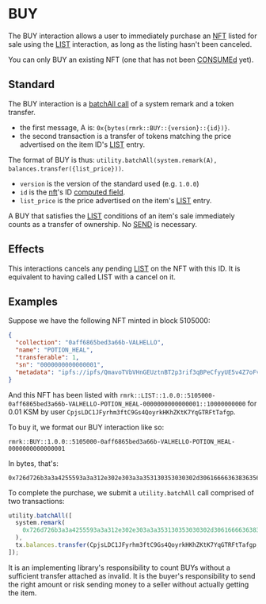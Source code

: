 # BUY

The BUY interaction allows a user to immediately purchase an [NFT](../entities/nft.md) listed for
sale using the [LIST](list.md) interaction, as long as the listing hasn't been canceled.

You can only BUY an existing NFT (one that has not been [CONSUMEd](consume.md) yet).

## Standard

The BUY interaction is a
[batchAll call](https://polkadot.js.org/docs/api/cookbook/tx#how-can-i-batch-transactions) of a
system remark and a token transfer.

- the first message, A is: `0x{bytes(rmrk::BUY::{version}::{id})}`.
- the second transaction is a transfer of tokens matching the price advertised on the item ID's
  [LIST](list.md) entry.

The format of BUY is thus: `utility.batchAll(system.remark(A), balances.transfer({list_price}))`.

- `version` is the version of the standard used (e.g. `1.0.0`)
- `id` is the [nft](../entity/nft.md)'s ID [computed field](../entities/nft.md#computed-fields).
- `list_price` is the price advertised on the item's [LIST](list.md) entry.

A BUY that satisfies the [LIST](list.md) conditions of an item's sale immediately counts as a
transfer of ownership. No [SEND](send.md) is necessary.

## Effects

This interactions cancels any pending [LIST](list.md) on the NFT with this ID. It is equivalent to
having called LIST with a cancel on it.

## Examples

Suppose we have the following NFT minted in block 5105000:

```json
{
  "collection": "0aff6865bed3a66b-VALHELLO",
  "name": "POTION_HEAL",
  "transferable": 1,
  "sn": "0000000000000001",
  "metadata": "ipfs://ipfs/QmavoTVbVHnGEUztnBT2p3rif3qBPeCfyyUE5v4Z7oFvs4"
}
```

And this NFT has been listed with
`rmrk::LIST::1.0.0::5105000-0aff6865bed3a66b-VALHELLO-POTION_HEAL-0000000000000001::10000000000` for
0.01 KSM by user `CpjsLDC1JFyrhm3ftC9Gs4QoyrkHKhZKtK7YqGTRFtTafgp`.

To buy it, we format our BUY interaction like so:

```
rmrk::BUY::1.0.0::5105000-0aff6865bed3a66b-VALHELLO-POTION_HEAL-0000000000000001
```

In bytes, that's:

```
0x726d726b3a3a4255593a3a312e302e303a3a353130353030302d306166663638363562656433613636622d56414c48454c4c4f2d504f54494f4e5f4845414c2d30303030303030303030303030303031
```

To complete the purchase, we submit a `utility.batchAll` call comprised of two transactions:

```js
utility.batchAll([
  system.remark(
    0x726d726b3a3a4255593a3a312e302e303a3a353130353030302d306166663638363562656433613636622d56414c48454c4c4f2d504f54494f4e5f4845414c2d30303030303030303030303030303031
  ),
  tx.balances.transfer(CpjsLDC1JFyrhm3ftC9Gs4QoyrkHKhZKtK7YqGTRFtTafgp, 10000000000),
]);
```

It is an implementing library's responsibility to count BUYs without a sufficient transfer attached
as invalid. It is the buyer's responsibility to send the right amount or risk sending money to a
seller without actually getting the item.
